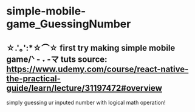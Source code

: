 # simple-mobile-game_GuessingNumber


☆.'｡':*☆⌒☆
first try making simple mobile game/ᐠ - ˕ -マ
tuts source: https://www.udemy.com/course/react-native-the-practical-guide/learn/lecture/31197472#overview
--
simply guessing ur inputed number with logical math operation!
